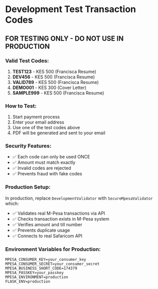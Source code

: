 # Development Test Transaction Codes

## FOR TESTING ONLY - DO NOT USE IN PRODUCTION

### Valid Test Codes:

1. **TEST123** - KES 500 (Francisca Resume)
2. **DEV456** - KES 500 (Francisca Resume)  
3. **VALID789** - KES 500 (Francisca Resume)
4. **DEMO001** - KES 300 (Cover Letter)
5. **SAMPLE999** - KES 500 (Francisca Resume)

### How to Test:

1. Start payment process
2. Enter your email address
3. Use one of the test codes above
4. PDF will be generated and sent to your email

### Security Features:

- ✅ Each code can only be used ONCE
- ✅ Amount must match exactly
- ✅ Invalid codes are rejected
- ✅ Prevents fraud with fake codes

### Production Setup:

In production, replace `DevelopmentValidator` with `SecureMpesaValidator` which:

- ✅ Validates real M-Pesa transactions via API
- ✅ Checks transaction exists in M-Pesa system
- ✅ Verifies amount and till number
- ✅ Prevents duplicate usage
- ✅ Connects to real Safaricom API

### Environment Variables for Production:

```
MPESA_CONSUMER_KEY=your_consumer_key
MPESA_CONSUMER_SECRET=your_consumer_secret
MPESA_BUSINESS_SHORT_CODE=174379
MPESA_PASSKEY=your_passkey
MPESA_ENVIRONMENT=production
FLASK_ENV=production
```
